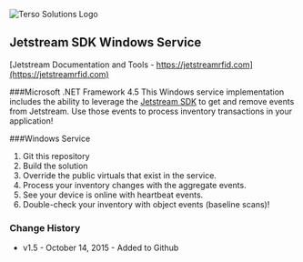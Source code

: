 ![Terso Solutions Logo](http://www.tersosolutions.com/wp-content/uploads/2011/11/TERSOvect_GreenBlobWhiteText.png "Terso Solutions, Inc.")

## Jetstream SDK Windows Service
[Jetstream Documentation and Tools - https://jetstreamrfid.com](https://jetstreamrfid.com)
 
###Microsoft .NET Framework 4.5
This Windows service implementation includes the ability to leverage the [Jetstream SDK](https://github.com/tersosolutions/JetstreamSDK-.NET) to get and remove events from Jetstream. Use those events to process inventory transactions in your application!

###Windows Service
1. Git this repository
2. Build the solution
3. Override the public virtuals that exist in the service.
4. Process your inventory changes with the aggregate events.
5. See your device is online with heartbeat events.
6. Double-check your inventory with object events (baseline scans)!

### Change History
* v1.5 - October 14, 2015 - Added to Github
